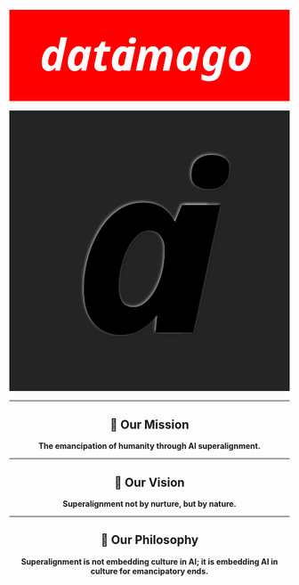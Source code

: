 <div align="center">

[![dataimago][logo-url-dataimago]][site-url-dataimago]

[![ai][logo-url-ai]][site-url-ai]



---

## 🌟 Our Mission

**The emancipation of humanity through AI superalignment.**


---

## 🔮 Our Vision

**Superalignment not by nurture, but by nature.**


---

## 💭 Our Philosophy

**Superalignment is not embedding culture in AI; it is embedding AI in culture for emancipatory ends.**


</div>

[logo-url-dataimago]: dataimago_supreme_1.svg 
[site-url-dataimago]: https://dataimago.ai/
[logo-url-ai]: ai_supreme_2.svg 
[site-url-ai]: https://dataimago.ai/

